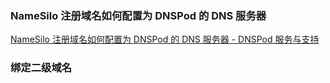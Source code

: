 ### NameSilo 注册域名如何配置为 DNSPod 的 DNS 服务器
[NameSilo 注册域名如何配置为 DNSPod 的 DNS 服务器 - DNSPod 服务与支持](https://docs.dnspod.cn/dns/namesilo-changedns/)

### 绑定二级域名

